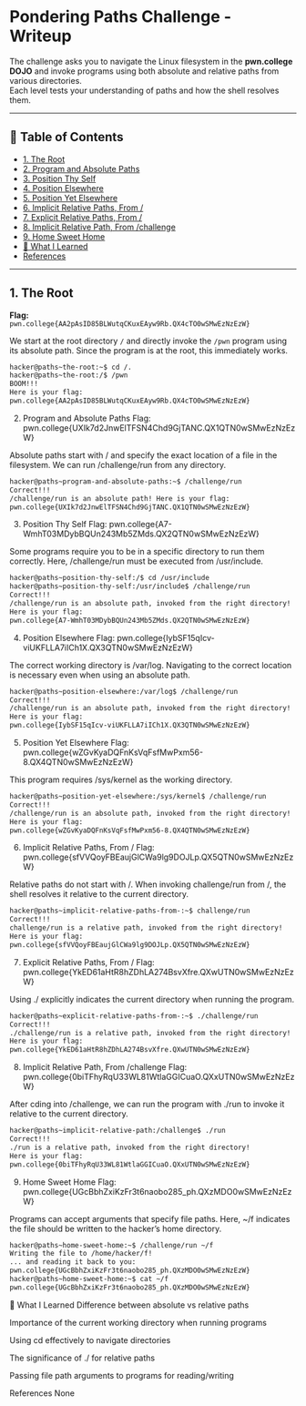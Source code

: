 # Pondering Paths Challenge - Writeup

The challenge asks you to navigate the Linux filesystem in the **pwn.college DOJO** and invoke programs using both absolute and relative paths from various directories.  
Each level tests your understanding of paths and how the shell resolves them.

---

## 📑 Table of Contents
- [1. The Root](#1-the-root)
- [2. Program and Absolute Paths](#2-program-and-absolute-paths)
- [3. Position Thy Self](#3-position-thy-self)
- [4. Position Elsewhere](#4-position-elsewhere)
- [5. Position Yet Elsewhere](#5-position-yet-elsewhere)
- [6. Implicit Relative Paths, From /](#6-implicit-relative-paths-from-)
- [7. Explicit Relative Paths, From /](#7-explicit-relative-paths-from-)
- [8. Implicit Relative Path, From /challenge](#8-implicit-relative-path-from-challenge)
- [9. Home Sweet Home](#9-home-sweet-home)
- [📌 What I Learned](#-what-i-learned)
- [References](#references)

---

## 1. The Root

**Flag:**  
`pwn.college{AA2pAsID85BLWutqCKuxEAyw9Rb.QX4cTO0wSMwEzNzEzW}`

We start at the root directory `/` and directly invoke the `/pwn` program using its absolute path. Since the program is at the root, this immediately works.

```bash
hacker@paths~the-root:~$ cd /.
hacker@paths~the-root:/$ /pwn
BOOM!!!
Here is your flag:
pwn.college{AA2pAsID85BLWutqCKuxEAyw9Rb.QX4cTO0wSMwEzNzEzW}
```
2. Program and Absolute Paths
Flag:
pwn.college{UXIk7d2JnwElTFSN4Chd9GjTANC.QX1QTN0wSMwEzNzEzW}

Absolute paths start with / and specify the exact location of a file in the filesystem. We can run /challenge/run from any directory.

```bash
hacker@paths~program-and-absolute-paths:~$ /challenge/run
Correct!!!
/challenge/run is an absolute path! Here is your flag:
pwn.college{UXIk7d2JnwElTFSN4Chd9GjTANC.QX1QTN0wSMwEzNzEzW}
```
3. Position Thy Self
Flag:
pwn.college{A7-WmhT03MDybBQUn243Mb5ZMds.QX2QTN0wSMwEzNzEzW}

Some programs require you to be in a specific directory to run them correctly. Here, /challenge/run must be executed from /usr/include.

```bash
hacker@paths~position-thy-self:/$ cd /usr/include
hacker@paths~position-thy-self:/usr/include$ /challenge/run
Correct!!!
/challenge/run is an absolute path, invoked from the right directory!
Here is your flag:
pwn.college{A7-WmhT03MDybBQUn243Mb5ZMds.QX2QTN0wSMwEzNzEzW}
```
4. Position Elsewhere
Flag:
pwn.college{IybSF15qIcv-viUKFLLA7iICh1X.QX3QTN0wSMwEzNzEzW}

The correct working directory is /var/log. Navigating to the correct location is necessary even when using an absolute path.

```bash
hacker@paths~position-elsewhere:/var/log$ /challenge/run
Correct!!!
/challenge/run is an absolute path, invoked from the right directory!
Here is your flag:
pwn.college{IybSF15qIcv-viUKFLLA7iICh1X.QX3QTN0wSMwEzNzEzW}
```
5. Position Yet Elsewhere
Flag:
pwn.college{wZGvKyaDQFnKsVqFsfMwPxm56-8.QX4QTN0wSMwEzNzEzW}

This program requires /sys/kernel as the working directory.

```bash
hacker@paths~position-yet-elsewhere:/sys/kernel$ /challenge/run
Correct!!!
/challenge/run is an absolute path, invoked from the right directory!
Here is your flag:
pwn.college{wZGvKyaDQFnKsVqFsfMwPxm56-8.QX4QTN0wSMwEzNzEzW}
```
6. Implicit Relative Paths, From /
Flag:
pwn.college{sfVVQoyFBEaujGlCWa9lg9DOJLp.QX5QTN0wSMwEzNzEzW}

Relative paths do not start with /. When invoking challenge/run from /, the shell resolves it relative to the current directory.

```bash
hacker@paths~implicit-relative-paths-from-:~$ challenge/run
Correct!!!
challenge/run is a relative path, invoked from the right directory!
Here is your flag:
pwn.college{sfVVQoyFBEaujGlCWa9lg9DOJLp.QX5QTN0wSMwEzNzEzW}
```
7. Explicit Relative Paths, From /
Flag:
pwn.college{YkED61aHtR8hZDhLA274BsvXfre.QXwUTN0wSMwEzNzEzW}

Using ./ explicitly indicates the current directory when running the program.

```bash
hacker@paths~explicit-relative-paths-from-:~$ ./challenge/run
Correct!!!
./challenge/run is a relative path, invoked from the right directory!
Here is your flag:
pwn.college{YkED61aHtR8hZDhLA274BsvXfre.QXwUTN0wSMwEzNzEzW}
```
8. Implicit Relative Path, From /challenge
Flag:
pwn.college{0biTFhyRqU33WL81WtlaGGICuaO.QXxUTN0wSMwEzNzEzW}

After cding into /challenge, we can run the program with ./run to invoke it relative to the current directory.

```bash
hacker@paths~implicit-relative-path:/challenge$ ./run
Correct!!!
./run is a relative path, invoked from the right directory!
Here is your flag:
pwn.college{0biTFhyRqU33WL81WtlaGGICuaO.QXxUTN0wSMwEzNzEzW}
```
9. Home Sweet Home
Flag:
pwn.college{UGcBbhZxiKzFr3t6naobo285_ph.QXzMDO0wSMwEzNzEzW}

Programs can accept arguments that specify file paths. Here, ~/f indicates the file should be written to the hacker’s home directory.

```bash
hacker@paths~home-sweet-home:~$ /challenge/run ~/f
Writing the file to /home/hacker/f!
... and reading it back to you:
pwn.college{UGcBbhZxiKzFr3t6naobo285_ph.QXzMDO0wSMwEzNzEzW}
hacker@paths~home-sweet-home:~$ cat ~/f
pwn.college{UGcBbhZxiKzFr3t6naobo285_ph.QXzMDO0wSMwEzNzEzW}
```
📌 What I Learned
Difference between absolute vs relative paths

Importance of the current working directory when running programs

Using cd effectively to navigate directories

The significance of ./ for relative paths

Passing file path arguments to programs for reading/writing

References
None
